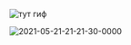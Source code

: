 
![тут гиф](gifs/scrollView.GIF)

<img src="https://i.ibb.co/FHdqP54/2021-05-21-21-21-30-0000.gif" alt="2021-05-21-21-21-30-0000" border="0"></a>
